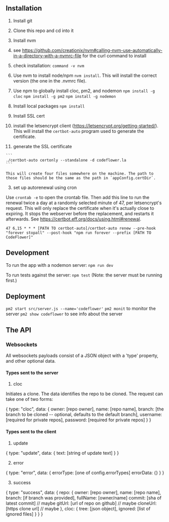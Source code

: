
## Installation

1. Install git

2. Clone this repo and cd into it

3. Install nvm
  1. see https://github.com/creationix/nvm#calling-nvm-use-automatically-in-a-directory-with-a-nvmrc-file
  for the curl command to install
  2. check installation: `command -v nvm`

4. Use nvm to install node/npm 
  `nvm install`. This will install the correct version (the one in the .nvmrc file). 

5. Use npm to globally install cloc, pm2, and nodemon
  `npm install -g cloc`
  `npm install -g pm2`
  `npm install -g nodemon`

6. Install local packages
  `npm install`

7. Install SSL cert
  1. install the letsencrypt client (https://letsencrypt.org/getting-started/). This will install the `certbot-auto` program used to generate the certificate. 

  2. generate the SSL certificate

    ```
    ./certbot-auto certonly --standalone -d codeflower.la
    ```
    
    This will create four files somewhere on the machine. The path to those files should be the same as the path in `appConfig.certDir`.

  3. set up autorenewal using cron

  Use `crontab -e` to open the crontab file. Then add this line to run the renewal twice a day at a randomly selected minute of 47, per letsencrypt's request. This will only replace the certificate when it's actually close to expiring. It stops the webserver before the replacement, and restarts it afterwards. See https://certbot.eff.org/docs/using.html#renewal. 

  ```
  47 6,15 * * * [PATH TO certbot-auto]/certbot-auto renew --pre-hook "forever stopall" --post-hook "npm run forever --prefix [PATH TO CodeFlower]"
  ```

## Development

To run the app with a nodemon server: `npm run dev`

To run tests against the server: `npm test` (Note: the server must be running first.)

## Deployment

`pm2 start src/server.js --name='codeflower'`
`pm2 monit` to monitor the server
`pm2 show codeflower` to see info about the server

## The API

### Websockets

All websockets payloads consist of a JSON object with a 'type' property, and other optional data. 

#### Types sent to the server

1. cloc

Initiates a clone. The data identifies the repo to be cloned. The request can take one of two forms:

{
  type: "cloc",
  data: {
    owner:    [repo owner],
    name:     [repo name],
    branch:   [the branch to be cloned -- optional, defaults to the default branch],
    username: [required for private repos],
    password: [required for private repos]
  }
}

#### Types sent to the client

1. update

{
  type: "update",
  data: {
    text: [string of update text]
  }
}

2. error

{
  type: "error",
  data: {
    errorType: [one of config.errorTypes]
    errorData: {}
  }
}

3. success

{
  type: "success",
  data: {
    repo: {
      owner:    [repo owner],
      name:     [repo name],
      branch:   [if branch was provided],
      fullName: [owner/name]
      commit:   [sha of latest commit]        // maybe
      gitUrl:   [url of repo on github]       // maybe
      cloneUrl: [https clone url]             // maybe
    },
    cloc: {
      tree:    [json object],
      ignored: [list of ignored files]
    }
  }
}


